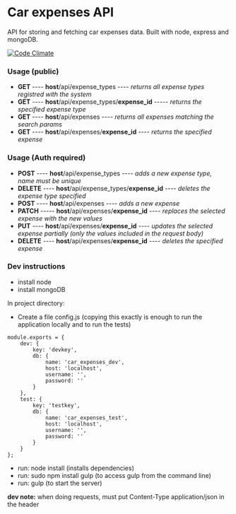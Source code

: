 # Car expenses API
API for storing and fetching car expenses data. Built with node, express and mongoDB.

[![Code Climate](https://codeclimate.com/github/kadikraman/CarExpensesAPI/badges/gpa.svg)](https://codeclimate.com/github/kadikraman/CarExpensesAPI)

### Usage (public)
- **GET** ---- **host**/api/expense_types ---- *returns all expense types registred with the system*
- **GET** ---- **host**/api/expense_types/**expense_id** ----- *returns the specified expense type*
- **GET** ---- **host**/api/expenses ---- *returns all expenses matching the search params*
- **GET** ---- **host**/api/expenses/**expense_id** ---- *returns the specified expense*

### Usage (Auth required)
- **POST** ---- **host**/api/expense_types ---- *adds a new expense type, name must be unique*
- **DELETE** ---- **host**/api/expense_types/**expense_id** ---- *deletes the expense type specified*
- **POST** ---- **host**/api/expenses ---- *adds a new expense*
- **PATCH** ----- **host**/api/expenses/**expense_id** ---- *replaces the selected expense with the new values*
- **PUT** ---- **host**/api/expenses/**expense_id** ---- *updates the selected expense partially (only the values included in the request body)*
- **DELETE** ---- **host**/api/expenses/**expense_id** ---- *deletes the specified expense*

### Dev instructions
- install node
- install mongoDB

In project directory:
- Create a file config.js (copying this exactly is enough to run the application locally and to run the tests)
```
module.exports = {
    dev: {
        key: 'devkey',
        db: {
            name: 'car_expenses_dev',
            host: 'localhost',
            username: '',
            password: ''
        }
    },
    test: {
        key: 'testkey',
        db: {
            name: 'car_expenses_test',
            host: 'localhost',
            username: '',
            password: ''
        }
    }
};
```
- run: node install (installs dependencies)
- run: sudo npm install gulp (to access gulp from the command line)
- run: gulp (to start the server)

**dev note:** when doing requests, must put Content-Type application/json in the header